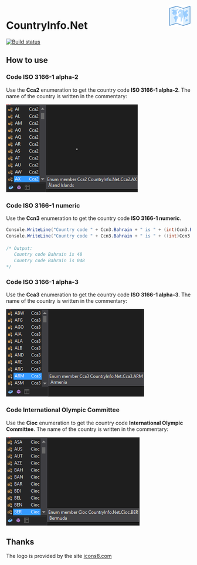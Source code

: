 <img src="Images/Logo/icons8-World_Map_100.png"  alt="logo" title="CountryInfo.Net" align="right" height="60" />

# CountryInfo.Net

[![Build status](https://ci.appveyor.com/api/projects/status/n2vy488de8trq5c5?svg=true)](https://ci.appveyor.com/project/vertigra/countryinfo-net)

## How to use

### Code ISO 3166-1 alpha-2
Use the **Cca2** enumeration to get the country code **ISO 3166-1 alpha-2**. The name of the country is written in the commentary:

![cca2_select_country](Images/Content/cca2_select_country.png)

### Code ISO 3166-1 numeric
Use the **Ccn3** enumeration to get the country code **ISO 3166-1 numeric**.

```c#
Console.WriteLine("Country code " + Ccn3.Bahrain + " is " + (int)Ccn3.Bahrain)
Console.WriteLine("Country code " + Ccn3.Bahrain + " is " + ((int)Ccn3.Bahrain).ToString("000"));

/* Output:
   Country code Bahrain is 48
   Country code Bahrain is 048
*/

```

### Code ISO 3166-1 alpha-3
Use the **Cca3** enumeration to get the country code **ISO 3166-1 alpha-3**. The name of the country is written in the commentary:

![cca3_select_country](Images/Content/cca3_select_country.png)

### Code International Olympic Committee
Use the **Cioc** enumeration to get the country code **International Olympic Committee**. The name of the country is written in the commentary:

![Cioc_select_country](Images/Content/Cioc_select_country.png)

## Thanks

The logo is provided by the site [icons8.com](https://icons8.com/)
